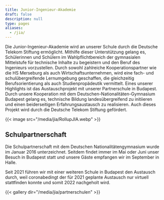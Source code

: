 ```yaml
---
title: Junior-Ingenieur-Akademie
draft: false
description: null
type: pages
aliases:
  - /jia/
---
```

Die Junior-Ingenieur-Akademie wird an unserer Schule durch die Deutsche Telekom Stiftung ermöglicht.
Mithilfe dieser Unterstützung gelang es, Schülerinnen und Schülern im Wahlpflichtbereich der gymnasialen
Mittelstufe für technische Inhalte zu begeistern und den Beruf des Ingenieurs vorzustellen. Durch sowohl
zahlreiche Kooperationspartner wie die HS Merseburg als auch Wirtschaftsunternehmen, wird eine fach- und schulübergreifende Lernumgebung geschaffen, die gleichzeitig Berufsorientierung als auch Studienpropädeutik vermittelt. Eines unserer Highlights ist das Austauschprojekt mit unserer Partnerschule in Budapest. Durch unsere Kooperation mit dem Deutschen-Nationalitäten-Gymnasium Budapest gelang es, technische Bildung landesübergreifend zu initiieren und einen beiderseitigen Erfahrungsaustausch zu realisieren. Auch dieses Projekt wird durch die Deutsche Telekom Stiftung gefördert.



{{< image src="/media/jia/RollupJIA.webp" >}}



## Schulpartnerschaft

Die Schulpartnerschaft mit dem Deutschen Nationalitätengymnasium wurde im Januar 2016 unterzeichnet.
Seitdem findet immer im Mai oder Juni unser Besuch in Budapest statt und unsere Gäste empfangen wir im September in Halle.

Seit 2021  führen wir mit einer weiteren Schule in Budapest den Austausch durch,
weil coronabedingt der für 2021 geplante Austausch nur virtuell stattfinden konnte und somit 2022 nachgeholt wird.



{{< gallery dir="/media/jia/partnerschulen" >}}


